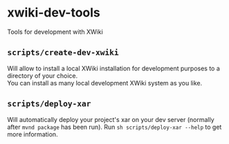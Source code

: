 # xwiki-dev-tools
Tools for development with XWiki

## `scripts/create-dev-xwiki`

Will allow to install a local XWiki installation for development purposes to a directory of your
choice.<br>
You can install as many local development XWiki system as you like.

## `scripts/deploy-xar`

Will automatically deploy your project's xar on your dev server (normally after `mvnd package`
has been run).
Run `sh scripts/deploy-xar --help` to get more information.
